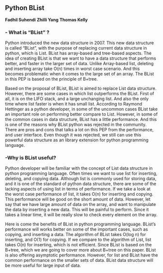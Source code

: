 ## Python BList ##
**Fadhil Suhendi**
**Zhilli Yang**
**Thomas Kelly**

### - What is “BList” ? ###

Python introduced the new data structure in 2007. This new data structure is called “BList”, with the purpose of replacing current data structure in python, which is List. BList has array-based and tree-based aspects. The idea of creating BList is that we want to have a data structure that performs better, and faster in the larger set of data. Unlike Array-based list, deleting and inserting array take O(n) times in worst case scenario. And this becomes problematic when it comes to the large set of an array. The BList in this PEP is based on the principle of B+tree. 

Based on the proposal of BList, BList is aimed to replace List data structure. However, there are some cases in which list outperforms the BList. First of all, it is on the LIFO stack, and a large unchanging list. And also the only time where list faster is when it has small list. According to Raymond Hettinger as a python developer, in some of the uncommon cases BList take an important role on performing better compare to List. However, in some of the common cases in data structure, BList has a little performance. And this is one of the reasons why BList python was rejected in the community. There are pros and cons that talks a lot on this PEP from the performance, and user interface. Even though it was rejected, we still can use this powerful data structure as an library extension for python programming language. 


### -Why is BList useful? ###

Python developer will be familiar with the concept of List data structure in python programming language. Often times we want to use list for inserting, deleting, and copying data. Although list is commonly used for storing data, and it is one of the standard of python data structure, there are some of the lacking aspects of using list in terms of performance. If we take a look at the worst case performance of list, it takes O(n) for inserting and copying. This performance will be good on the short amount of data. However, let say that we have large amount of data on the array, and want to manipulate the data by inserting a new data. This will be painful to perform. Since it takes a linear time, it will be really slow to check every element on the array. 

Here is come the benefits of BList in python programming language. BList’s performance will works better on some of the important cases, such as copying, and inserting a data. The algorithm of BList takes O(log n) for inserting, and O(1) for copying. If we compare to the algorithm of List, list takes O(n) for inserting, which is not efficient. Since BList is based on the B+tree, which we are going to cover more about B+tree on this paper. BList is also offering asymptotic performance. However, for list and BList have the common performance on the smaller sets of data. BList data structure will be more useful for large input of data. 



